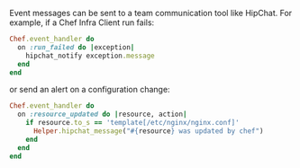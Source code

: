 Event messages can be sent to a team communication tool like HipChat.
For example, if a Chef Infra Client run fails:

```ruby
Chef.event_handler do
  on :run_failed do |exception|
    hipchat_notify exception.message
  end
end
```

or send an alert on a configuration change:

```ruby
Chef.event_handler do
  on :resource_updated do |resource, action|
    if resource.to_s == 'template[/etc/nginx/nginx.conf]'
      Helper.hipchat_message("#{resource} was updated by chef")
    end
  end
end
```
